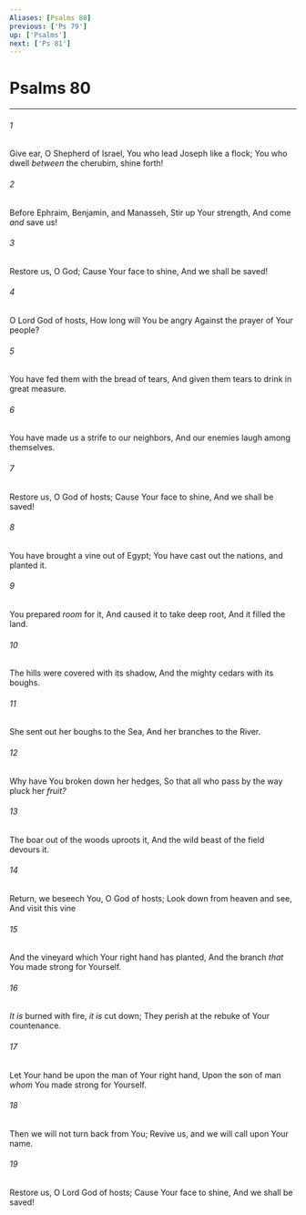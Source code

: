```yaml
---
Aliases: [Psalms 80]
previous: ['Ps 79']
up: ['Psalms']
next: ['Ps 81']
---
```

# Psalms 80

***


###### 1 
Give ear, O Shepherd of Israel, You who lead Joseph like a flock; You who dwell _between_ the cherubim, shine forth! 

###### 2 
Before Ephraim, Benjamin, and Manasseh, Stir up Your strength, And come _and_ save us! 

###### 3 
Restore us, O God; Cause Your face to shine, And we shall be saved! 

###### 4 
O Lord God of hosts, How long will You be angry Against the prayer of Your people? 

###### 5 
You have fed them with the bread of tears, And given them tears to drink in great measure. 

###### 6 
You have made us a strife to our neighbors, And our enemies laugh among themselves. 

###### 7 
Restore us, O God of hosts; Cause Your face to shine, And we shall be saved! 

###### 8 
You have brought a vine out of Egypt; You have cast out the nations, and planted it. 

###### 9 
You prepared _room_ for it, And caused it to take deep root, And it filled the land. 

###### 10 
The hills were covered with its shadow, And the mighty cedars with its boughs. 

###### 11 
She sent out her boughs to the Sea, And her branches to the River. 

###### 12 
Why have You broken down her hedges, So that all who pass by the way pluck her _fruit?_ 

###### 13 
The boar out of the woods uproots it, And the wild beast of the field devours it. 

###### 14 
Return, we beseech You, O God of hosts; Look down from heaven and see, And visit this vine 

###### 15 
And the vineyard which Your right hand has planted, And the branch _that_ You made strong for Yourself. 

###### 16 
_It is_ burned with fire, _it is_ cut down; They perish at the rebuke of Your countenance. 

###### 17 
Let Your hand be upon the man of Your right hand, Upon the son of man _whom_ You made strong for Yourself. 

###### 18 
Then we will not turn back from You; Revive us, and we will call upon Your name. 

###### 19 
Restore us, O Lord God of hosts; Cause Your face to shine, And we shall be saved!
